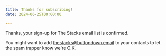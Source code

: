 ```yaml
---
title: Thanks for subscribing!
date: 2024-06-25T00:00:00

---
```


Thanks, your sign-up for The Stacks email list is confirmed.

You might want to add thestacks@buttondown.email to your contacts to let the spam trapper know we're O.K.